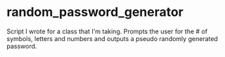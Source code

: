 # random_password_generator
Script I wrote for a class that I'm taking.  Prompts the user for the # of symbols, letters and numbers and outputs a pseudo randomly generated password.
